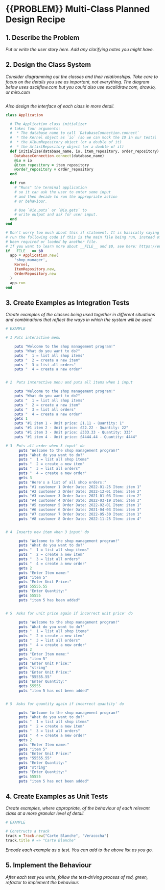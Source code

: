 # {{PROBLEM}} Multi-Class Planned Design Recipe

## 1. Describe the Problem

_Put or write the user story here. Add any clarifying notes you might have._

## 2. Design the Class System

_Consider diagramming out the classes and their relationships. Take care to
focus on the details you see as important, not everything. The diagram below
uses asciiflow.com but you could also use excalidraw.com, draw.io, or miro.com_

```

```

_Also design the interface of each class in more detail._

```ruby
class Application

  # The Application class initializer
  # takes four arguments:
  #  * The database name to call `DatabaseConnection.connect`
  #  * the Kernel object as `io` (so we can mock the IO in our tests)
  #  * the AlbumRepository object (or a double of it)
  #  * the ArtistRepository object (or a double of it)
  def initialize(database_name, io, item_repository, order_repository)
    DatabaseConnection.connect(database_name)
    @io = io
    @item_repository = item_repository
    @order_repository = order_repository
  end

  def run
    # "Runs" the terminal application
    # so it can ask the user to enter some input
    # and then decide to run the appropriate action
    # or behaviour.

    # Use `@io.puts` or `@io.gets` to
    # write output and ask for user input.
  end
end

# Don't worry too much about this if statement. It is basically saying "only
# run the following code if this is the main file being run, instead of having
# been required or loaded by another file.
# If you want to learn more about __FILE__ and $0, see here: https://en.wikibooks.org/wiki/Ruby_Programming/Syntax/Variables_and_Constants#Pre-defined_Variables
if __FILE__ == $0
  app = Application.new(
    'shop_manager',
    Kernel,
    ItemRepository.new,
    OrderRepository.new
  )
  app.run
end
```

## 3. Create Examples as Integration Tests

_Create examples of the classes being used together in different situations and
combinations that reflect the ways in which the system will be used._

```ruby
# EXAMPLE

# 1 Puts interactive menu

    puts "Welcome to the shop management program!"
    puts "What do you want to do?"
    puts "  1 = list all shop items"
    puts "  2 = create a new item"
    puts "  3 = list all orders"
    puts "  4 = create a new order"


# 2  Puts interactive menu and puts all items when 1 input

    puts "Welcome to the shop management program!"
    puts "What do you want to do?"
    puts "  1 = list all shop items"
    puts "  2 = create a new item"
    puts "  3 = list all orders"
    puts "  4 = create a new order"
    gets 1
    puts "#1 item 1 - Unit price: £1.11 - Quantity: 1"
    puts "#1 item 2 - Unit price: £22.22 - Quantity: 22"
    puts "#1 item 3 - Unit price: £333.33 - Quantity: 333"
    puts "#1 item 4 - Unit price: £4444.44 - Quantity: 4444"

# 3  Puts all order when 3 input' do
      puts "Welcome to the shop management program!"
      puts "What do you want to do?"
      puts "  1 = list all shop items"
      puts "  2 = create a new item"
      puts "  3 = list all orders"
      puts "  4 = create a new order"
      gets 3
      puts "Here's a list of all shop orders:"
      puts "#1 customer 1 Order Date: 2022-01-25 Item: item 1"
      puts "#2 customer 2 Order Date: 2022-12-01 Item: item 2"
      puts "#3 customer 3 Order Date: 2021-01-03 Item: item 2"
      puts "#4 customer 4 Order Date: 2022-03-19 Item: item 3"
      puts "#5 customer 5 Order Date: 2022-02-01 Item: item 1"
      puts "#6 customer 6 Order Date: 2021-04-03 Item: item 3"
      puts "#7 customer 7 Order Date: 2022-05-30 Item: item 1"
      puts "#8 customer 8 Order Date: 2022-11-25 Item: item 4"


# 4  Inserts new item when 3 input' do

      puts "Welcome to the shop management program!"
      puts "What do you want to do?"
      puts "  1 = list all shop items"
      puts "  2 = create a new item"
      puts "  3 = list all orders"
      puts "  4 = create a new order"
      gets 2
      puts "Enter Item name:"
      gets "item 5"
      puts "Enter Unit Price:"
      gets 55555.55
      puts "Enter Quantity:"
      gets 55555
      puts "item 5 has been added"


# 5  Asks for unit price again if incorrect unit price' do

      puts "Welcome to the shop management program!"
      puts "What do you want to do?"
      puts "  1 = list all shop items"
      puts "  2 = create a new item"
      puts "  3 = list all orders"
      puts "  4 = create a new order"
      gets 2
      puts "Enter Item name:"
      gets "item 5"
      puts "Enter Unit Price:"
      gets "string"
      puts "Enter Unit Price:"
      gets "55555.55"
      puts "Enter Quantity:"
      gets 55555
      puts "item 5 has not been added"


# 5  Asks for quantity again if incorrect quantity' do

      puts "Welcome to the shop management program!"
      puts "What do you want to do?"
      puts "  1 = list all shop items"
      puts "  2 = create a new item"
      puts "  3 = list all orders"
      puts "  4 = create a new order"
      gets 2
      puts "Enter Item name:"
      gets "item 5"
      puts "Enter Unit Price:"
      gets "55555.55"
      puts "Enter Quantity:"
      gets "string"
      puts "Enter Quantity:"
      gets 55555
      puts "item 5 has not been added"

```

## 4. Create Examples as Unit Tests

_Create examples, where appropriate, of the behaviour of each relevant class at
a more granular level of detail._

```ruby
# EXAMPLE

# Constructs a track
track = Track.new("Carte Blanche", "Veracocha")
track.title # => "Carte Blanche"
```

_Encode each example as a test. You can add to the above list as you go._

## 5. Implement the Behaviour

_After each test you write, follow the test-driving process of red, green,
refactor to implement the behaviour._
